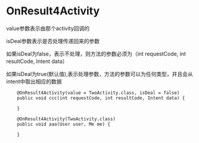 # OnResult4Activity

value参数表示由那个activity回调的

isDeal参数表示是否处理传递回来的参数

如果isDeal为false，表示不处理，则方法的参数必须为（int requestCode, int resultCode, Intent data）

如果isDeal为true(默认值),表示处理参数，方法的参数可以为任何类型，并且会从intent中取出相应的数据

```
    @OnResult4Activity(value = TwoActivity.class, isDeal = false)
    public void ccc(int requestCode, int resultCode, Intent data) {

    }

    @OnResult4Activity(TwoActivity.class)
    public void aaa(User user, Me me) {

    }
```